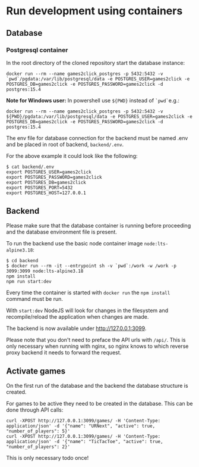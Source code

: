 # Run development using containers

## Database

### Postgresql container

In the root directory of the cloned repository start the database instance:

  ```
  docker run --rm --name games2click_postgres -p 5432:5432 -v `pwd`/pgdata:/var/lib/postgresql/data -e POSTGRES_USER=games2click -e POSTGRES_DB=games2click -e POSTGRES_PASSWORD=games2click -d postgres:15.4
  ```

**Note for Windows user:** In powershell use ```${PWD}``` instead of ``` `pwd` ```e.g.:
  ``` 
docker run --rm --name games2click_postgres -p 5432:5432 -v ${PWD}/pgdata:/var/lib/postgresql/data -e POSTGRES_USER=games2click -e POSTGRES_DB=games2click -e POSTGRES_PASSWORD=games2click -d postgres:15.4
  ```


The env file for database connection for the backend must be named .env and be placed in root of backend, `backend/.env`.

For the above example it could look like the following:

  ```
  $ cat backend/.env
  export POSTGRES_USER=games2click
  export POSTGRES_PASSWORD=games2click
  export POSTGRES_DB=games2click
  export POSTGRES_PORT=5432
  export POSTGRES_HOST=127.0.0.1
  ```

## Backend

Please make sure that the database container is running before proceeding and the database environment file is present.

To run the backend use the basic node container image `node:lts-alpine3.18`:

  ```
  $ cd backend
  $ docker run --rm -it --entrypoint sh -v `pwd`:/work -w /work -p 3099:3099 node:lts-alpine3.18
  npm install
  npm run start:dev
  ```

Every time the container is started with `docker run` the `npm install` command must be run.

With `start:dev` NodeJS will look for changes in the filesystem and recompile/reload the application
when changes are made.

The backend is now available under <http://127.0.0.1:3099>.



Please note that you don't need to preface the API urls with `/api/`. This is only necessary when running
with nginx, so nginx knows to which reverse proxy backend it needs to forward the request.

## Activate games

On the first run of the database and the backend the database structure is created.

For games to be active they need to be created in the database. This can be done through API calls:

  ```
  curl -XPOST http://127.0.0.1:3099/games/ -H 'Content-Type: application/json' -d '{"name": "URNext", "active": true, "number_of_players": 5}'
  curl -XPOST http://127.0.0.1:3099/games/ -H 'Content-Type: application/json' -d '{"name": "TicTacToe", "active": true, "number_of_players": 2}'
  ```

This is only necessary todo once!
